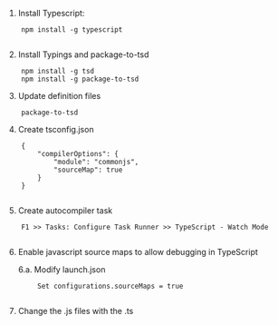 1. Install Typescript:
     
```
    npm install -g typescript
 
```    
    
2. Install Typings and package-to-tsd

 
```    
    npm install -g tsd
    npm install -g package-to-tsd
```
    
3. Update definition files

 
```    
    package-to-tsd 
```

4. Create tsconfig.json

 
```
    {
        "compilerOptions": {
            "module": "commonjs",
            "sourceMap": true
        }    
    }
 
```

5. Create autocompiler task

 
```
    F1 >> Tasks: Configure Task Runner >> TypeScript - Watch Mode
 
```
    
6. Enable javascript source maps to allow debugging in TypeScript

 
    6.a. Modify launch.json
    
     
```
        Set configurations.sourceMaps = true
 
```        

7. Change the .js files with the .ts

